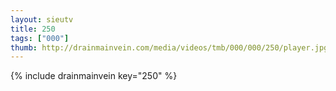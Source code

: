 ```yaml
--- 
layout: sieutv
title: 250
tags: ["000"]
thumb: http://drainmainvein.com/media/videos/tmb/000/000/250/player.jpg
---
```

{% include drainmainvein key="250" %} 
